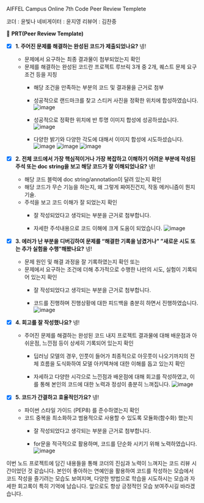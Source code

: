 
AIFFEL Campus Online 7th Code Peer Review Templete

코더 : 윤빛나
네비게이터 : 윤지영
리뷰어 : 김찬중

🔑 **PRT(Peer Review Template)**

- [x]  **1. 주어진 문제를 해결하는 완성된 코드가 제출되었나요?** 넹!
    - 문제에서 요구하는 최종 결과물이 첨부되었는지 확인
    - 문제를 해결하는 완성된 코드란 프로젝트 루브릭 3개 중 2개, 
    퀘스트 문제 요구조건 등을 지칭
        - 해당 조건을 만족하는 부분의 코드 및 결과물을 근거로 첨부
     
        - 성공적으로 랜드마크를 찾고 스티커 사진을 정확한 위치에 합성하였습니다.
          ![image](https://github.com/kcj4800/Aiffel/assets/128466813/3da16e16-5c43-4e47-8043-81b9ddeaa8c9)
     
        - 성공적으로 정확한 위치에 반 투명 이미지 합성에 성공하셨습니다.
          ![image](https://github.com/kcj4800/Aiffel/assets/128466813/d28459b0-17c3-4ca7-a816-5a65eaecdea8)
        
        - 다양한 밝기와 다양한 각도에 대해서 이미지 합성에 시도하셨습니다.
          ![image](https://github.com/kcj4800/Aiffel/assets/128466813/8e2aea8b-2da1-4f48-b562-9b853b75c64f)
          ![image](https://github.com/kcj4800/Aiffel/assets/128466813/0e11df67-06a1-4db4-bf0f-2ffebd33a290)
          ![image](https://github.com/kcj4800/Aiffel/assets/128466813/c57a0de6-8e39-4a7f-abd2-b05955514915)

    
- [x]  **2. 전체 코드에서 가장 핵심적이거나 가장 복잡하고 이해하기 어려운 부분에 작성된 
주석 또는 doc string을 보고 해당 코드가 잘 이해되었나요?** 넹!
    - 해당 코드 블럭에 doc string/annotation이 달려 있는지 확인
    - 해당 코드가 무슨 기능을 하는지, 왜 그렇게 짜여진건지, 작동 메커니즘이 뭔지 기술.
    - 주석을 보고 코드 이해가 잘 되었는지 확인
        - 잘 작성되었다고 생각되는 부분을 근거로 첨부합니다.

        - 자세한 주석내용으로 코드 이해에 크게 도움이 되었습니다.
          ![image](https://github.com/kcj4800/Aiffel/assets/128466813/a0509aed-0bbb-40cc-bd1d-5bdfbcd75afe)

        
- [x]  **3. 에러가 난 부분을 디버깅하여 문제를 “해결한 기록을 남겼거나” 
”새로운 시도 또는 추가 실험을 수행”해봤나요?** 넹!
    - 문제 원인 및 해결 과정을 잘 기록하였는지 확인 또는
    - 문제에서 요구하는 조건에 더해 추가적으로 수행한 나만의 시도, 
    실험이 기록되어 있는지 확인
        - 잘 작성되었다고 생각되는 부분을 근거로 첨부합니다.
    
        - 코드를 진행하며 진행상황에 대한 피드백을 충분히 하면서 진행하였습니다.
          ![image](https://github.com/kcj4800/Aiffel/assets/128466813/119b845c-2c26-4e28-8ff6-c8deb80b038d)

- [x]  **4. 회고를 잘 작성했나요?** 넹!
    - 주어진 문제를 해결하는 완성된 코드 내지 프로젝트 결과물에 대해
    배운점과 아쉬운점, 느낀점 등이 상세히 기록되어 있는지 확인
        - 딥러닝 모델의 경우,
        인풋이 들어가 최종적으로 아웃풋이 나오기까지의 전체 흐름을 도식화하여 
        모델 아키텍쳐에 대한 이해를 돕고 있는지 확인

        - 자세하고 다양한 시각으로 느낀점과 배운점에 대해 회고를 작성하였고, 이를 통해 본인의 코드에 대한 노력과 정성이 충분히 느껴집니다.
          ![image](https://github.com/kcj4800/Aiffel/assets/128466813/9b99dd27-239b-4831-81d8-64aaa9cc1193)


- [x]  **5. 코드가 간결하고 효율적인가요?** 넹!
    - 파이썬 스타일 가이드 (PEP8) 를 준수하였는지 확인
    - 코드 중복을 최소화하고 범용적으로 사용할 수 있도록 모듈화(함수화) 했는지
        - 잘 작성되었다고 생각되는 부분을 근거로 첨부합니다.
     
        - for문을 적극적으로 활용하며, 코드를 단순화 시키기 위해 노력하였습니다.
         ![image](https://github.com/kcj4800/Aiffel/assets/128466813/fcbdc756-94f9-4243-be33-92427f161a19)

이번 노드 프로젝트에 담긴 내용들을 통해 코더의 진심과 노력이 느껴지는 코드 리뷰 시간이었던 것 같습니다.
본인이 좋아하는 연예인을 활용하여 코드를 작성하는 모습에서 코드 작성을 즐기려는 모습도 보여지며, 다양한 방법으로 학습을 시도하시는 모습과 자세한 회고록이 특히 기억에 남습니다.
앞으로도 항상 긍정적인 모습 보여주시길 바라겠습니다.

